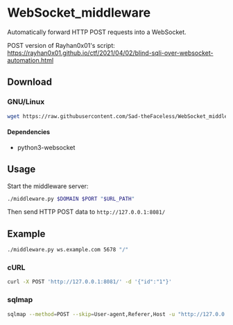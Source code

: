 # WebSocket_middleware
Automatically forward HTTP POST requests into a WebSocket.

POST version of Rayhan0x01's script: https://rayhan0x01.github.io/ctf/2021/04/02/blind-sqli-over-websocket-automation.html

## Download
### GNU/Linux
```bash
wget https://raw.githubusercontent.com/Sad-theFaceless/WebSocket_middleware/main/middleware.py && chmod +x middleware.py
```
#### Dependencies
- python3-websocket

## Usage
Start the middleware server:
```bash
./middleware.py $DOMAIN $PORT "$URL_PATH"
```
Then send HTTP POST data to `http://127.0.0.1:8081/`

## Example
```bash
./middleware.py ws.example.com 5678 "/"
```
### cURL
```bash
curl -X POST 'http://127.0.0.1:8081/' -d '{"id":"1"}'
```
### sqlmap
```bash
sqlmap --method=POST --skip=User-agent,Referer,Host -u "http://127.0.0.1:8081/" --data '{"id":"1"}'
```
